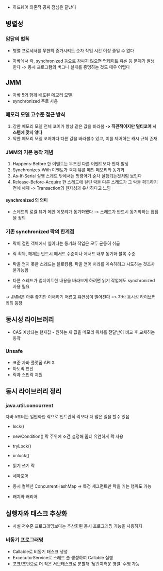 - 하드웨어 의존적 공짜 점심은 끝났다
## 병렬성
### 암달의 법칙
- 병렬 프로세서를 무한히 증가시켜도 순차 작업 시간 이상 줄일 수 없다

- 자바에서 락, synchronized 등으로 감싸지 않으면 업데이트 유실 등 문제가 발생한다
  -> 동시 프로그램의 버그나 실패를 증명하는 것도 매우 어렵다
## JMM
- 자바 5와 함께 배포된 메모리 모델
- synchronized 주로 사용
### 메모리 모델 고수준 접근 방식
1. 강한 메모리 모델
   전체 코어가 항상 같은 값을 바라봄
   **-> 직관적이지만 멀티코어 시스템에 맞지 않다**
2. 약한 메모리 모델
   코어마다 다른 값을 바라볼수 있고, 이를 제어하는 캐시 규칙 존재

### JMM의 기본 동작 개념
1. Happens-Before
   한 이벤트는 무조건 다른 이벤트보다 먼저 발생
2. Synchronizes-With
   이벤트가 객체 뷰를 메인 메모리와 동기화
3. As-If-Serial
   실행 스레드 밖에서는 명령어가 순차 실행되는것처럼 보인다
4. Release-Before-Acquire
   한 스레드에 걸린 락을 다른 스레드가 그 락을 획득하기 전에 해제
-> Transaction의 원자성과 유사하다고 느낌

#### synchronized 의 의미
- 스레드의 로컬 뷰가 메인 메모리가 동기화됐다
  -> 스레드가 반드시 동기화하는 접점을 정의
### 기존 synchronized 락의 한계점
- 락이 걸린 객체에서 일어나는 동기화 작업은 모두 균등히 취급
- 락 획득, 해제는 반드시 메서드 수준이나 메서드 내부 동기화 블록 수준
- 락을 얻지 못한 스레드는 블로킹됨. 락을 얻어 처리를 계속하려고 시도하는 것조차 불가능함

- 다른 스레드가 업데이트한 내용을 바라보게 하려면 읽기 작업에도 synchronized 사용 필요

-> JMM은 아주 좋지만 이해하기 어렵고 유연성이 떨어진다
=> 자바 동시성 라이브러리의 등장
## 동시성 라이브러리
- CAS
  예상되는 현재값 - 원하는 새 값을 메모리 위치를 전달받아 비교 후 교체하는 동작
### Unsafe
- 표준 자바 플랫폼 API X
- 아토믹 연산
- 락과 스핀락 지원
## 동시 라이브러리 정리
### java.util.concurrent
자바 5부터는 일반화한 락으로 인트린직 락보다 더 많은 일을 할수 있음
- lock()
- newCondition()
  락 주위에 조건 설정해 좀더 유연하게 락 사용
- tryLock()
- unlock()

 - 읽기 쓰기 락
 - 세마포어
 - 동시 컬렉션
   ConcurrentHashMap -> 특정 세그먼트만 락을 거는 행위도 가능
- 래치와 배리어
## 실행자와 태스크 추상화
- 사실 저수준 프로그래밍보다는 추상화된 동시 프로그래밍 기능을 사용하자
### 비동기 프로그래밍
- Callable로 비동기 태스크 생성
- ExcecutorService로 스레드 풀 생성하여 Callable 실행
- 포크/조인으로 더 작은 서브태스크로 분할해 '낯간지러운 병렬' 수행 가능
